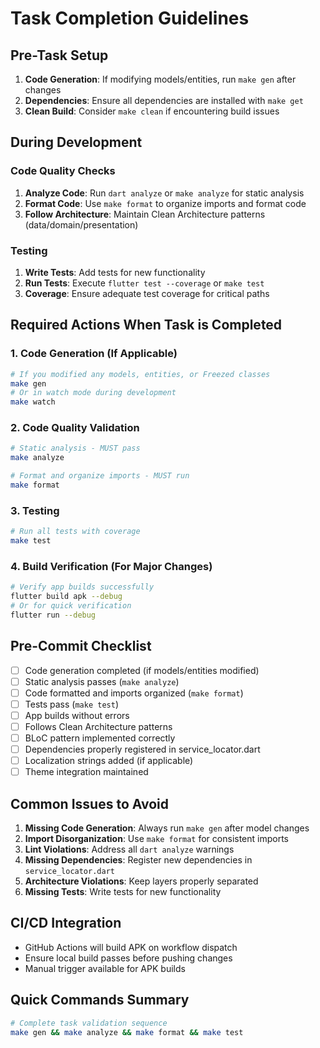 # Task Completion Guidelines

## Pre-Task Setup
1. **Code Generation**: If modifying models/entities, run `make gen` after changes
2. **Dependencies**: Ensure all dependencies are installed with `make get`
3. **Clean Build**: Consider `make clean` if encountering build issues

## During Development

### Code Quality Checks
1. **Analyze Code**: Run `dart analyze` or `make analyze` for static analysis
2. **Format Code**: Use `make format` to organize imports and format code
3. **Follow Architecture**: Maintain Clean Architecture patterns (data/domain/presentation)

### Testing
1. **Write Tests**: Add tests for new functionality
2. **Run Tests**: Execute `flutter test --coverage` or `make test`
3. **Coverage**: Ensure adequate test coverage for critical paths

## Required Actions When Task is Completed

### 1. Code Generation (If Applicable)
```bash
# If you modified any models, entities, or Freezed classes
make gen
# Or in watch mode during development
make watch
```

### 2. Code Quality Validation
```bash
# Static analysis - MUST pass
make analyze

# Format and organize imports - MUST run
make format
```

### 3. Testing
```bash
# Run all tests with coverage
make test
```

### 4. Build Verification (For Major Changes)
```bash
# Verify app builds successfully
flutter build apk --debug
# Or for quick verification
flutter run --debug
```

## Pre-Commit Checklist
- [ ] Code generation completed (if models/entities modified)
- [ ] Static analysis passes (`make analyze`)
- [ ] Code formatted and imports organized (`make format`)
- [ ] Tests pass (`make test`)
- [ ] App builds without errors
- [ ] Follows Clean Architecture patterns
- [ ] BLoC pattern implemented correctly
- [ ] Dependencies properly registered in service_locator.dart
- [ ] Localization strings added (if applicable)
- [ ] Theme integration maintained

## Common Issues to Avoid
1. **Missing Code Generation**: Always run `make gen` after model changes
2. **Import Disorganization**: Use `make format` for consistent imports
3. **Lint Violations**: Address all `dart analyze` warnings
4. **Missing Dependencies**: Register new dependencies in `service_locator.dart`
5. **Architecture Violations**: Keep layers properly separated
6. **Missing Tests**: Write tests for new functionality

## CI/CD Integration
- GitHub Actions will build APK on workflow dispatch
- Ensure local build passes before pushing changes
- Manual trigger available for APK builds

## Quick Commands Summary
```bash
# Complete task validation sequence
make gen && make analyze && make format && make test
```